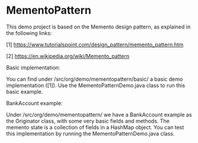 # MementoPattern

This demo project is based on the Memento design pattern, as explained in the following links:

[1] https://www.tutorialspoint.com/design_pattern/memento_pattern.htm

[2] https://en.wikipedia.org/wiki/Memento_pattern

Basic implementation:

You can find under /src/org/demo/mementopattern/basic/ a basic demo implementation ([1]). Use the MementoPatternDemo.java class to run this basic example.

BankAccount example:

Under /src/org/demo/mementopattern/ we have a BankAccount example as the Originator class, with some very basic fields and methods. The memento state is a collection of fields in a HashMap object.
You can test this implementation by running the MementoPatternDemo.java class.



